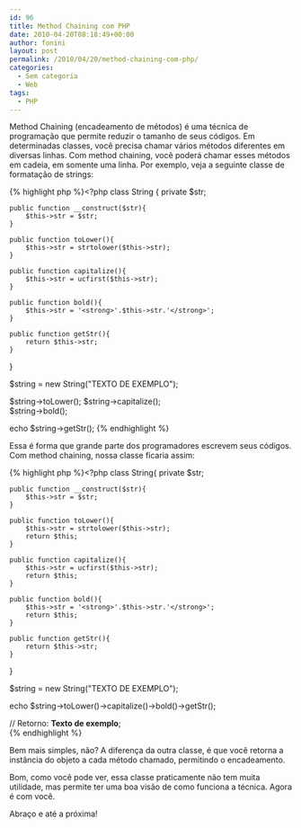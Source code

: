 ```yaml
---
id: 96
title: Method Chaining com PHP
date: 2010-04-20T08:18:49+00:00
author: fonini
layout: post
permalink: /2010/04/20/method-chaining-com-php/
categories:
  - Sem categoria
  - Web
tags:
  - PHP
---
```

Method Chaining (encadeamento de métodos) é uma técnica de programação que permite reduzir o tamanho de seus códigos. Em determinadas classes, você precisa chamar vários métodos diferentes em diversas linhas. Com method chaining, você poderá chamar esses métodos em cadeia, em somente uma linha. Por exemplo, veja a seguinte classe de formatação de strings:

{% highlight php %}<?php
class String {
	private $str;

	public function __construct($str){	  
		$this->str = $str;
	}

	public function toLower(){	  
		$this->str = strtolower($this->str);
	}

	public function capitalize(){	  
		$this->str = ucfirst($this->str);
	}

	public function bold(){	  
		$this->str = '<strong>'.$this->str.'</strong>';
	}

	public function getStr(){	  
		return $this->str;
	}
}

$string = new String("TEXTO DE EXEMPLO");

$string->toLower();
$string->capitalize();  
$string->bold();

echo $string->getStr();
{% endhighlight %}

Essa é forma que grande parte dos programadores escrevem seus códigos. Com method chaining, nossa classe ficaria assim:

{% highlight php %}<?php
class String{
	private $str;

	public function __construct($str){	  
		$this->str = $str;
	}

	public function toLower(){	  
		$this->str = strtolower($this->str);  
		return $this;
	}

	public function capitalize(){	  
		$this->str = ucfirst($this->str);  
		return $this;
	}

	public function bold(){	  
		$this->str = '<strong>'.$this->str.'</strong>';  
		return $this;
	}

	public function getStr(){
		return $this->str;
	}
}

$string = new String("TEXTO DE EXEMPLO");

echo $string->toLower()->capitalize()->bold()->getStr();
  
// Retorno: <strong>Texto de exemplo</strong>;  
{% endhighlight %}

Bem mais simples, não? A diferença da outra classe, é que você retorna a instância do objeto a cada método chamado, permitindo o encadeamento.

Bom, como você pode ver, essa classe praticamente não tem muita utilidade, mas permite ter uma boa visão de como funciona a técnica. Agora é com você.

Abraço e até a próxima!